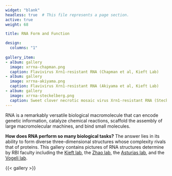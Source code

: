 ```yaml
---
widget: "blank"
headless: true  # This file represents a page section.
active: true
weight: 68

title: RNA Form and Function

design:
  columns: "1"
  
gallery_item:
- album: gallery
  image: xrrna-chapman.png
  caption: Flavivirus Xrn1-resistant RNA (Chapman et al, Kieft Lab)
- album: gallery
  image: xrrna-akiyama.png
  caption: Flavivirus Xrn1-resistant RNA (Akiyama et al, Kieft Lab) 
- album: gallery
  image: xrrna-steckelberg.png
  caption: Sweet clover necrotic mosaic virus Xrn1-resistant RNA (Steckelberg et al, Kieft Lab) 
---
```


RNA is a remarkably versatile biological macromolecule that can encode genetic information, catalyze chemical reactions, scaffold the assembly of large macromolecular machines, and bind small molecules.

**How does RNA perform so many biological tasks?** The answer lies in its ability to form diverse three-dimensional structures whose complexity rivals that of proteins. This gallery contains pictures of RNA structures determine by RBI faculty including the [Kieft lab](http://www.ucdenver.edu/academics/colleges/medicalschool/departments/biochemistry/Research/researchlabs/KieftLab/Pages/Research.aspx), the [Zhao lab](https://zhaolab-colorado.github.io/), the [Asturias lab](http://www.ucdenver.edu/academics/colleges/medicalschool/departments/biochemistry/Research/researchlabs/asturiaslab/Pages/default.aspx), and the [Vogeli lab](http://www.ucdenver.edu/academics/colleges/medicalschool/departments/biochemistry/Faculty/PrimaryFaculty/Pages/vogeli.aspx).

{{< gallery >}}

